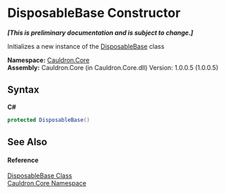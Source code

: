 # DisposableBase Constructor 
 _**\[This is preliminary documentation and is subject to change.\]**_

Initializes a new instance of the <a href="T_Cauldron_Core_DisposableBase">DisposableBase</a> class

**Namespace:**&nbsp;<a href="N_Cauldron_Core">Cauldron.Core</a><br />**Assembly:**&nbsp;Cauldron.Core (in Cauldron.Core.dll) Version: 1.0.0.5 (1.0.0.5)

## Syntax

**C#**<br />
``` C#
protected DisposableBase()
```


## See Also


#### Reference
<a href="T_Cauldron_Core_DisposableBase">DisposableBase Class</a><br /><a href="N_Cauldron_Core">Cauldron.Core Namespace</a><br />